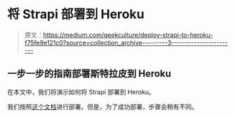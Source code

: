 # 将 Strapi 部署到 Heroku

> 原文：<https://medium.com/geekculture/deploy-strapi-to-heroku-f75fe9e121c0?source=collection_archive---------3----------------------->

## 一步一步的指南部署斯特拉皮到 Heroku

在本文中，我们将演示如何将 Strapi 部署到 Heroku。

我们按照[这个文档](https://strapi.io/blog/deploying-a-strapi-api-on-heroku)进行部署。但是，为了成功部署，步骤会稍有不同。